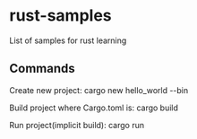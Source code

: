# rust-samples

List of samples for rust learning

## Commands

Create new project:
    cargo new hello_world --bin

Build project where Cargo.toml is:
    cargo build

Run project(implicit build):
    cargo run